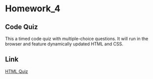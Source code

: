 # Homework_4
## Code Quiz
This a timed code quiz with multiple-choice questions. It will run in the browser and feature dynamically updated HTML and CSS.
## Link
[HTML Quiz](https://terry0532.github.io/Homework_4/)